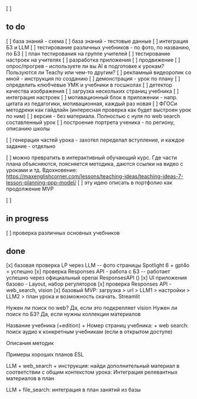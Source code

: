 [ ]


## to do
[ ] база знаний - схема 
[ ] база знаний - тестовые данные
[ ] интеграция БЗ и LLM
[ ] тестирование различных учебников - по фото, по названию, по БЗ
[ ] план тестирования на группе учителей
[ ] тестирование настроек на учителях
[ ] разработка приложения
[ ] продвижение 
[ ] опрос/прогрев - используете ли вы AI в подготовке к урокам? Пользуются ли Teachy или чем-то другим?
[ ] рекламный видеоролик со мной - инструкция по созданию
[ ] демонстрация - урок по плану
[ ] определить клюбчевые УМК и учебники в госшколах
[ ] детектор качества изображения
[ ] загрузка нескольких страниц учебника
[ ] интеграция настроек
[ ] мотивационный блок в приложении - напр. цитата из педагогики, мотивационная, каждый раз новая
[ ] ФГОСи методреки как гайдлайн (интересная проверка как будет выстроен урок по ним)
[ ] версия - без материала. Полностью с нуля по web search составленный урок
[ ] построение портрета ученика - по региону, описанию школы


[ ] генерация частей урока - захотел переделал вступление, и каждое задание - отдельно

[ ] можно превратить в интерактивный обучающий курс. Где части плана объясняются, поясняется методика, даются ссылки на видео с уроками и тд. Вдохновение: https://maxenglishcorner.com/lessons/teaching-ideas/teaching-ideas-7-lesson-planning-ppp-model/
[ ] эту идею описать в портфолио как продолжение MVP

[ ]
## in progress

[ ] проверка различных основных учебников


## done
[x] базовая проверка LP через LLM -- фото страницы Spotlight 6 + gpt4o = успешно
[x] проверка Responses API - работа с БЗ -- работает успешно через официальный openai ResponsesAPI ()
[x] UI приложения базово - Layout, набор регуляторов 
[x] проверка Responses API - web_search, vision
[x]  базовый MVP: загрузка > url > LLM1 > настройки > LLM2 > план урока и возможность скачать. Streamlit


Нужен ли поиск по web?
    Да, если это подкрепляет vision
Нужен ли поиск по БЗ? 
    Да, если нужны коллекции материалов

Название учебника (+edition) + Номер страниц учебника:
    + web search:
        поиск аудио к конкретным учебникам (если в открытом доступе)

Описания методик

Примеры хороших планов ESL

LLM + web_search + инструкция: найди дополнительный материал в соответствии с общим контекстом урока:
    Интеграция релевантных материалов в план

LLM + file_search: интеграция в план занятий из базы